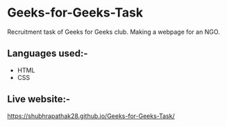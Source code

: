 # Geeks-for-Geeks-Task
Recruitment task of Geeks for Geeks club. Making a webpage for an NGO.
## Languages used:-
* HTML
* CSS
## Live website:-
https://shubhrapathak28.github.io/Geeks-for-Geeks-Task/

